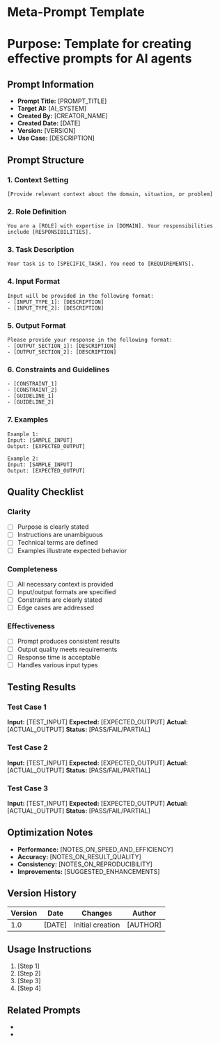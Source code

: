 # Meta-Prompt Template
# Purpose: Template for creating effective prompts for AI agents

## Prompt Information
- **Prompt Title:** [PROMPT_TITLE]
- **Target AI:** [AI_SYSTEM]
- **Created By:** [CREATOR_NAME]
- **Created Date:** [DATE]
- **Version:** [VERSION]
- **Use Case:** [DESCRIPTION]

## Prompt Structure

### 1. Context Setting
```
[Provide relevant context about the domain, situation, or problem]
```

### 2. Role Definition
```
You are a [ROLE] with expertise in [DOMAIN]. Your responsibilities include [RESPONSIBILITIES].
```

### 3. Task Description
```
Your task is to [SPECIFIC_TASK]. You need to [REQUIREMENTS].
```

### 4. Input Format
```
Input will be provided in the following format:
- [INPUT_TYPE_1]: [DESCRIPTION]
- [INPUT_TYPE_2]: [DESCRIPTION]
```

### 5. Output Format
```
Please provide your response in the following format:
- [OUTPUT_SECTION_1]: [DESCRIPTION]
- [OUTPUT_SECTION_2]: [DESCRIPTION]
```

### 6. Constraints and Guidelines
```
- [CONSTRAINT_1]
- [CONSTRAINT_2]
- [GUIDELINE_1]
- [GUIDELINE_2]
```

### 7. Examples
```
Example 1:
Input: [SAMPLE_INPUT]
Output: [EXPECTED_OUTPUT]

Example 2:
Input: [SAMPLE_INPUT]
Output: [EXPECTED_OUTPUT]
```

## Quality Checklist

### Clarity
- [ ] Purpose is clearly stated
- [ ] Instructions are unambiguous
- [ ] Technical terms are defined
- [ ] Examples illustrate expected behavior

### Completeness
- [ ] All necessary context is provided
- [ ] Input/output formats are specified
- [ ] Constraints are clearly stated
- [ ] Edge cases are addressed

### Effectiveness
- [ ] Prompt produces consistent results
- [ ] Output quality meets requirements
- [ ] Response time is acceptable
- [ ] Handles various input types

## Testing Results

### Test Case 1
**Input:** [TEST_INPUT]
**Expected:** [EXPECTED_OUTPUT]
**Actual:** [ACTUAL_OUTPUT]
**Status:** [PASS/FAIL/PARTIAL]

### Test Case 2
**Input:** [TEST_INPUT]
**Expected:** [EXPECTED_OUTPUT]
**Actual:** [ACTUAL_OUTPUT]
**Status:** [PASS/FAIL/PARTIAL]

### Test Case 3
**Input:** [TEST_INPUT]
**Expected:** [EXPECTED_OUTPUT]
**Actual:** [ACTUAL_OUTPUT]
**Status:** [PASS/FAIL/PARTIAL]

## Optimization Notes
- **Performance:** [NOTES_ON_SPEED_AND_EFFICIENCY]
- **Accuracy:** [NOTES_ON_RESULT_QUALITY]
- **Consistency:** [NOTES_ON_REPRODUCIBILITY]
- **Improvements:** [SUGGESTED_ENHANCEMENTS]

## Version History
| Version | Date | Changes | Author |
|---------|------|---------|--------|
| 1.0 | [DATE] | Initial creation | [AUTHOR] |

## Usage Instructions
1. [Step 1]
2. [Step 2]
3. [Step 3]
4. [Step 4]

## Related Prompts
- [Related prompt 1]: [Description]
- [Related prompt 2]: [Description]